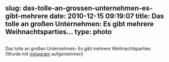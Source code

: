slug: das-tolle-an-grossen-unternehmen-es-gibt-mehrere
date: 2010-12-15 09:19:07
title: Das tolle an großen Unternehmen: Es gibt mehrere Weihnachtsparties...
type: photo
---

<a href="http://instagr.am/p/kcQ-/"><img src="{{@asset.url swerner/tumblr/2010-12-15-das-tolle-an-grossen-unternehmen-es-gibt-mehrere-dac606f0b9.jpeg}}" alt=""/></a>

Das tolle an großen Unternehmen: Es gibt mehrere Weihnachtsparties (Wurde mit [instagram](http://instagr.am) aufgenommen)
